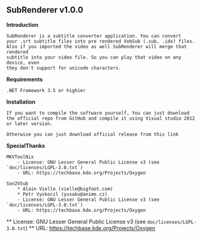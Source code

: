 SubRenderer v1.0.0
------------------

**Introduction**
	
	SubRenderer is a subtitle converter application. You can convert 
	your .srt subtitle files into pre rendered VobSub (.sub, .idx) files.
	Also if you imported the video as well SubRenderer will merge that rendered
	subtitle into your video file. So you can play that video on any device, even
	they don't support for unicode characters.

**Requirements**

	.NET Framework 3.5 or highier

**Installation**

	If you want to compile the software yourself, You can just download
	the official repo from GitHub and compile it using Visual studio 2012
	or later version.

	Otherwise you can just download official release from this link

**SpecialThanks**

	MKVToolNix
		- License: GNU Lesser General Public License v3 (see `doc/licenses/LGPL-3.0.txt`)
		- URL: https://techbase.kde.org/Projects/Oxygen

	Son2VSub
		* Alain Vielle (vielle@bigfoot.com)
		* Petr Vyskocil (yusaku@anime.cz)
		- License: GNU Lesser General Public License v3 (see `doc/licenses/LGPL-3.0.txt`)
		- URL: https://techbase.kde.org/Projects/Oxygen

** License: GNU Lesser General Public License v3 (see `doc/licenses/LGPL-3.0.txt`)
** URL: https://techbase.kde.org/Projects/Oxygen